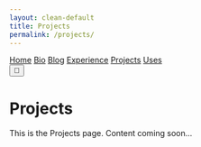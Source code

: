 ```yaml
---
layout: clean-default
title: Projects
permalink: /projects/
---
```


<div class="modern-homepage">
  <nav class="main-nav">
    <div class="nav-container">
      <div class="nav-links">
        <a href="/" class="nav-link">Home</a>
        <a href="/bio/" class="nav-link">Bio</a>
        <a href="/blog/" class="nav-link">Blog</a>
        <a href="/experience/" class="nav-link">Experience</a>
        <a href="/projects/" class="nav-link active">Projects</a>
        <a href="/uses/" class="nav-link">Uses</a>
      </div>
      <div class="theme-toggle">
        <button class="theme-btn" onclick="toggleTheme()">🌙</button>
      </div>
    </div>
  </nav>

  <main class="main-content">
    <div class="content-container">
      <h1 class="main-title">Projects</h1>
      <p>This is the Projects page. Content coming soon...</p>
    </div>
  </main>
</div>

<script>
function toggleTheme() {
  document.body.classList.toggle('light-theme');
  const themeBtn = document.querySelector('.theme-btn');
  themeBtn.textContent = document.body.classList.contains('light-theme') ? '☀️' : '🌙';
}
</script> 